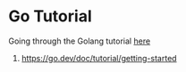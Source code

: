 # Go Tutorial
Going through the Golang tutorial [here](https://go.dev/doc/tutorial/)

1.  https://go.dev/doc/tutorial/getting-started
